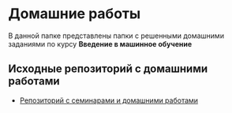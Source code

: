 # Домашние работы

В данной папке представлены папки с решенными домашними заданиями по курсу **Введение в машинное обучение**

## Исходные репозиторий c домашними работами

* [Репозиторий с семинарами и домашними работами](https://github.com/KovalevEvgeny/minor2020-iad4)

